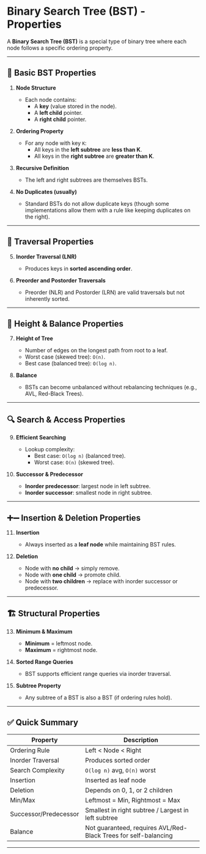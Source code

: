 # Binary Search Tree (BST) - Properties

A **Binary Search Tree (BST)** is a special type of binary tree where each node follows a specific ordering property.

---

## 📌 Basic BST Properties
1. **Node Structure**
   - Each node contains:
     - A **key** (value stored in the node).
     - A **left child** pointer.
     - A **right child** pointer.

2. **Ordering Property**
   - For any node with key `K`:
     - All keys in the **left subtree** are **less than K**.
     - All keys in the **right subtree** are **greater than K**.

3. **Recursive Definition**
   - The left and right subtrees are themselves BSTs.

4. **No Duplicates (usually)**
   - Standard BSTs do not allow duplicate keys (though some implementations allow them with a rule like keeping duplicates on the right).

---

## 🔄 Traversal Properties
5. **Inorder Traversal (LNR)**
   - Produces keys in **sorted ascending order**.

6. **Preorder and Postorder Traversals**
   - Preorder (NLR) and Postorder (LRN) are valid traversals but not inherently sorted.

---

## 🌳 Height & Balance Properties
7. **Height of Tree**
   - Number of edges on the longest path from root to a leaf.
   - Worst case (skewed tree): `O(n)`.
   - Best case (balanced tree): `O(log n)`.

8. **Balance**
   - BSTs can become unbalanced without rebalancing techniques (e.g., AVL, Red-Black Trees).

---

## 🔍 Search & Access Properties
9. **Efficient Searching**
   - Lookup complexity:
     - Best case: `O(log n)` (balanced tree).
     - Worst case: `O(n)` (skewed tree).

10. **Successor & Predecessor**
    - **Inorder predecessor**: largest node in left subtree.
    - **Inorder successor**: smallest node in right subtree.

---

## ➕➖ Insertion & Deletion Properties
11. **Insertion**
    - Always inserted as a **leaf node** while maintaining BST rules.

12. **Deletion**
    - Node with **no child** → simply remove.
    - Node with **one child** → promote child.
    - Node with **two children** → replace with inorder successor or predecessor.

---

## 🏗️ Structural Properties
13. **Minimum & Maximum**
    - **Minimum** = leftmost node.
    - **Maximum** = rightmost node.

14. **Sorted Range Queries**
    - BST supports efficient range queries via inorder traversal.

15. **Subtree Property**
    - Any subtree of a BST is also a BST (if ordering rules hold).

---

## ✅ Quick Summary

| Property              | Description                                                                 |
|-----------------------|-----------------------------------------------------------------------------|
| Ordering Rule         | Left < Node < Right                                                        |
| Inorder Traversal     | Produces sorted order                                                      |
| Search Complexity     | `O(log n)` avg, `O(n)` worst                                                |
| Insertion             | Inserted as leaf node                                                      |
| Deletion              | Depends on 0, 1, or 2 children                                             |
| Min/Max               | Leftmost = Min, Rightmost = Max                                            |
| Successor/Predecessor | Smallest in right subtree / Largest in left subtree                        |
| Balance               | Not guaranteed, requires AVL/Red-Black Trees for self-balancing            |

---
